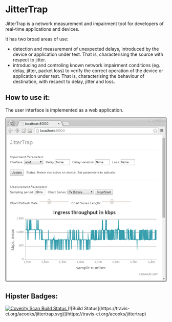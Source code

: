 JitterTrap
==========

JitterTrap is a network measurement and impairment tool for developers of real-time applications and devices.

It has two broad areas of use:
* detection and measurement of unexpected delays, introduced by the device or application under test. That is, characterising the source with respect to jitter.
* introducing and controling known network impairment conditions (eg. delay, jitter, packet loss) to verify the correct operation of the device or application under test. That is, characterising the behaviour of destination, with respect to delay, jitter and loss.

How to use it:
----------------
The user interface is implemented as a web application.

![JitterTrap UI](/docs/screenshots/jittertrap1.png?raw=true "JitterTrap Interface")

Hipster Badges:
---------------
<a href="https://scan.coverity.com/projects/4088">
  <img alt="Coverity Scan Build Status"
       src="https://scan.coverity.com/projects/4088/badge.svg"/>
</a>
[![Build Status](https://travis-ci.org/acooks/jittertrap.svg)](https://travis-ci.org/acooks/jittertrap)
